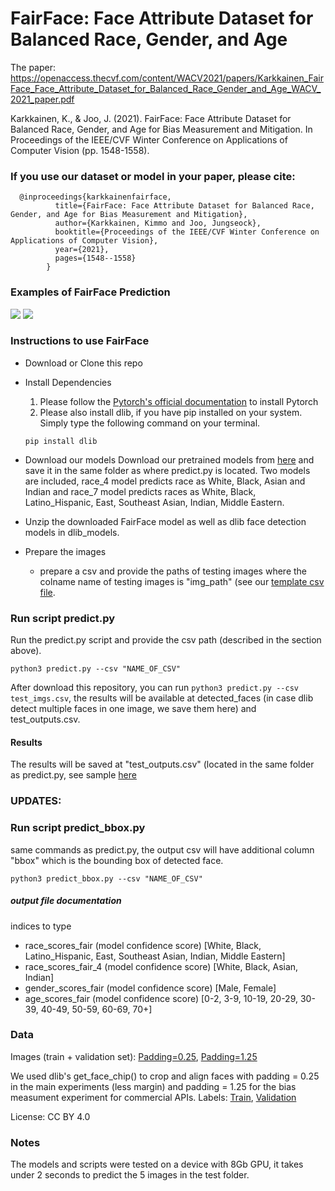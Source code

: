 # FairFace: Face Attribute Dataset for Balanced Race, Gender, and Age

The paper: https://openaccess.thecvf.com/content/WACV2021/papers/Karkkainen_FairFace_Face_Attribute_Dataset_for_Balanced_Race_Gender_and_Age_WACV_2021_paper.pdf

Karkkainen, K., & Joo, J. (2021). FairFace: Face Attribute Dataset for Balanced Race, Gender, and Age for Bias Measurement and Mitigation. In Proceedings of the IEEE/CVF Winter Conference on Applications of Computer Vision (pp. 1548-1558).

### If you use our dataset or model in your paper, please cite:

```
  @inproceedings{karkkainenfairface,
          title={FairFace: Face Attribute Dataset for Balanced Race, Gender, and Age for Bias Measurement and Mitigation},
          author={Karkkainen, Kimmo and Joo, Jungseock},
          booktitle={Proceedings of the IEEE/CVF Winter Conference on Applications of Computer Vision},
          year={2021},
          pages={1548--1558}
        }
```

### Examples of FairFace Prediction
![](https://github.com/dchen236/FairFace/blob/master/examples/female.png)
![](https://github.com/dchen236/FairFace/blob/master/examples/male.png)

### Instructions to use FairFace

- Download or Clone this repo
- Install Dependencies
   1. Please follow the [Pytorch's official documentation](https://pytorch.org/get-started/locally/) to install Pytorch
   2. Please also install dlib, if you have pip installed on your system. Simply type the following command on your terminal.

   ```
   pip install dlib
   ```
- Download our models
   Download our pretrained models from [here](https://drive.google.com/drive/folders/1B2gAnEpJ6oC9sMkcwS8v5Wk8PtHycHOV?usp=sharing) and save it in the same folder as where predict.py is located. Two models are included, race_4 model predicts race as White, Black, Asian and Indian and race_7 model predicts races as White, Black, Latino_Hispanic, East, Southeast Asian, Indian, Middle Eastern.
- Unzip the downloaded FairFace model as well as dlib face detection models in dlib_models.
- Prepare the images
   - prepare a csv and provide the paths of testing images where the colname name of testing images is "img_path" (see our [template csv file](https://github.com/dchen236/FairFace/blob/master/test_imgs.csv).


### Run script predict.py
Run the predict.py script and provide the csv path (described in the section above).
```
python3 predict.py --csv "NAME_OF_CSV"
```
After download this repository, you can run `python3 predict.py --csv test_imgs.csv`, the results will be available at detected_faces (in case dlib detect multiple faces in one image, we save them here) and test_outputs.csv.
#### Results
The results will be saved at "test_outputs.csv" (located in the same folder as predict.py, see sample [here](https://github.com/dchen236/FairFace/blob/master/test_outputs.csv)

### UPDATES: 

### Run script predict_bbox.py
 same commands as predict.py, the output csv will have additional column "bbox" which is the bounding box of detected face.
```
python3 predict_bbox.py --csv "NAME_OF_CSV"
```
 

##### output file documentation
indices to type
- race_scores_fair (model confidence score)   [White, Black, Latino_Hispanic, East, Southeast Asian, Indian, Middle Eastern]
- race_scores_fair_4 (model confidence score) [White, Black, Asian, Indian]
- gender_scores_fair (model confidence score) [Male, Female]
- age_scores_fair (model confidence score)    [0-2, 3-9, 10-19, 20-29, 30-39, 40-49, 50-59, 60-69, 70+]


### Data
Images (train + validation set): [Padding=0.25](https://drive.google.com/file/d/1Z1RqRo0_JiavaZw2yzZG6WETdZQ8qX86/view), [Padding=1.25](https://drive.google.com/file/d/1g7qNOZz9wC7OfOhcPqH1EZ5bk1UFGmlL/view)

We used dlib's get_face_chip() to crop and align faces with padding = 0.25 in the main experiments (less margin) and padding = 1.25 for the bias measument experiment for commercial APIs.
Labels: [Train](https://drive.google.com/file/d/1i1L3Yqwaio7YSOCj7ftgk8ZZchPG7dmH/view), [Validation](https://drive.google.com/file/d/1wOdja-ezstMEp81tX1a-EYkFebev4h7D/view)

License: CC BY 4.0

### Notes
The models and scripts were tested on a device with 8Gb GPU, it takes under 2 seconds to predict the 5 images in the test folder.
